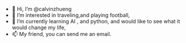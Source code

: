 - 👋 Hi, I’m @calvinzhueng
- 👀 I’m interested in traveling,and playing football,
- 🌱 I’m currently learning AI , and python, and would like to see what it would change my life,
- 📫 My friend, you can send me an email.

<!---
calvinzhueng/calvinzhueng is a ✨ special ✨ repository because its `README.md` (this file) appears on your GitHub profile.
You can click the Preview link to take a look at your changes.
--->
